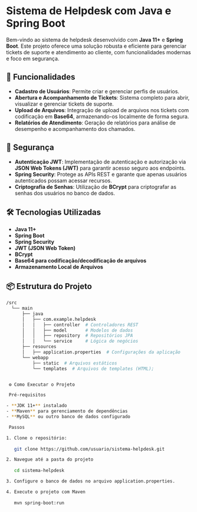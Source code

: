 # Sistema de Helpdesk com Java e Spring Boot

Bem-vindo ao sistema de helpdesk desenvolvido com **Java 11+** e **Spring Boot**. Este projeto oferece uma solução robusta e eficiente para gerenciar tickets de suporte e atendimento ao cliente, com funcionalidades modernas e foco em segurança.

## 🚀 Funcionalidades

- **Cadastro de Usuários**: Permite criar e gerenciar perfis de usuários.
- **Abertura e Acompanhamento de Tickets**: Sistema completo para abrir, visualizar e gerenciar tickets de suporte.
- **Upload de Arquivos**: Integração de upload de arquivos nos tickets com codificação em **Base64**, armazenando-os localmente de forma segura.
- **Relatórios de Atendimento**: Geração de relatórios para análise de desempenho e acompanhamento dos chamados.

## 🔐 Segurança

- **Autenticação JWT**: Implementação de autenticação e autorização via **JSON Web Tokens (JWT)** para garantir acesso seguro aos endpoints.
- **Spring Security**: Protege as APIs REST e garante que apenas usuários autenticados possam acessar recursos.
- **Criptografia de Senhas**: Utilização de **BCrypt** para criptografar as senhas dos usuários no banco de dados.

## 🛠️ Tecnologias Utilizadas

- **Java 11+**
- **Spring Boot**
- **Spring Security**
- **JWT (JSON Web Token)**
- **BCrypt**
- **Base64 para codificação/decodificação de arquivos**
- **Armazenamento Local de Arquivos**

## 📦 Estrutura do Projeto

```bash
/src
  └── main
      ├── java
      │   ├── com.example.helpdesk
      │   │   ├── controller  # Controladores REST
      │   │   ├── model       # Modelos de dados
      │   │   ├── repository  # Repositórios JPA
      │   │   └── service     # Lógica de negócios
      ├── resources
      │   ├── application.properties  # Configurações da aplicação
      └── webapp
          ├── static  # Arquivos estáticos
          └── templates  # Arquivos de templates (HTML);


 ⚙️ Como Executar o Projeto

 Pré-requisitos

- **JDK 11+** instalado
- **Maven** para gerenciamento de dependências
- **MySQL** ou outro banco de dados configurado

 Passos

1. Clone o repositório:
   
   git clone https://github.com/usuario/sistema-helpdesk.git

2. Navegue até a pasta do projeto
   
   cd sistema-helpdesk

3. Configure o banco de dados no arquivo application.properties.

4. Execute o projeto com Maven
   
   mvn spring-boot:run



